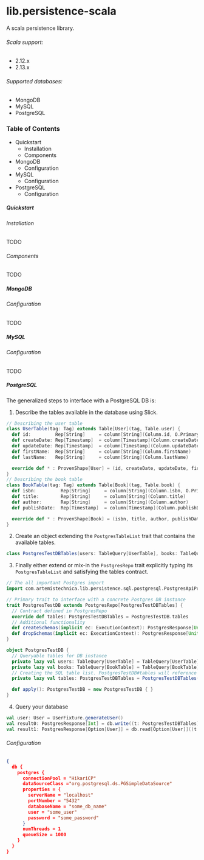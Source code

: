 # lib.persistence-scala
A scala persistence library.

###### Scala support:
* 2.12.x
* 2.13.x

###### Supported databases:
* MongoDB
* MySQL
* PostgreSQL

### Table of Contents
* Quickstart
  * Installation
  * Components
* MongoDB
  * Configuration
* MySQL
  * Configuration
* PostgreSQL
  * Configuration


##### Quickstart

###### Installation
TODO
###### Components
TODO

##### MongoDB

###### Configuration
TODO

##### MySQL

###### Configuration
TODO

##### PostgreSQL

The generalized steps to interface with a PostgreSQL DB is:
1. Describe the tables available in the database using Slick.
```scala
// Describing the user table
class UserTable(tag: Tag) extends Table[User](tag, Table.user) {
  def id:         Rep[String]     = column[String](Column.id, O.PrimaryKey)
  def createDate: Rep[Timestamp]  = column[Timestamp](Column.createDate)
  def updateDate: Rep[Timestamp]  = column[Timestamp](Column.updateDate)
  def firstName:  Rep[String]     = column[String](Column.firstName)
  def lastName:   Rep[String]     = column[String](Column.lastName)

  override def * : ProvenShape[User] = (id, createDate, updateDate, firstName, lastName).mapTo[User]
}
// Describing the book table
class BookTable(tag: Tag) extends Table[Book](tag, Table.book) {
  def isbn:         Rep[String]     = column[String](Column.isbn, O.PrimaryKey)
  def title:        Rep[String]     = column[String](Column.title)
  def author:       Rep[String]     = column[String](Column.author)
  def publishDate:  Rep[Timestamp]  = column[Timestamp](Column.publishDate)

  override def * : ProvenShape[Book] = (isbn, title, author, publishDate).mapTo[Book]
}
```
2. Create an object extending the ```PostgresTableList``` trait that contains the available tables.
```scala
class PostgresTestDBTables(users: TableQuery[UserTable], books: TableQuery[BookTable]) extends PostgresTableList
```
3. Finally either extend or mix-in the ```PostgresRepo``` trait explicitly typing its ```PostgresTableList``` and satisfying the tables contract.
```scala
// The all important Postgres import
import com.artemistechnica.lib.persistence.sql.postgresql.PostgresApiProfile.api._

// Primary trait to interface with a concrete Postgres DB instance
trait PostgresTestDB extends PostgresRepo[PostgresTestDBTables] {
  // Contract defined in PostgresRepo
  override def tables: PostgresTestDBTables = PostgresTestDB.tables
  // Additional functionality
  def createSchemas(implicit ec: ExecutionContext): PostgresResponse[Unit] = run(DBIO.seq(tables.asList.map(_.schema.createIfNotExists): _*))
  def dropSchemas(implicit ec: ExecutionContext): PostgresResponse[Unit] = run(DBIO.seq(tables.asList.map(_.schema.dropIfExists): _*))
}

object PostgresTestDB {
  // Queryable tables for DB instance
  private lazy val users: TableQuery[UserTable] = TableQuery[UserTable]
  private lazy val books: TableQuery[BookTable] = TableQuery[BookTable]
  // Creating the SQL table list. PostgresTestDB#tables will reference this
  private lazy val tables: PostgresTestDBTables = PostgresTestDBTables(users, books)

  def apply(): PostgresTestDB = new PostgresTestDB { }
}
```
4. Query your database
```scala
val user: User = UserFixture.generateUser()
val result0: PostgresResponse[Int] = db.write((t: PostgresTestDBTables) => t.users += user)
val result1: PostgresResponse[Option[User]] = db.read[Option[User]]((t: PostgresTestDBTables) => t.users.filter(_.id === user.id).result.headOption)
```


###### Configuration
```json
{
  db {
    postgres {
      connectionPool = "HikariCP"
      dataSourceClass ="org.postgresql.ds.PGSimpleDataSource"
      properties = {
        serverName = "localhost"
        portNumber = "5432"
        databaseName = "some_db_name"
        user = "some_user"
        password = "some_password"
      }
      numThreads = 1
      queueSize = 1000
    }
  }
}
```